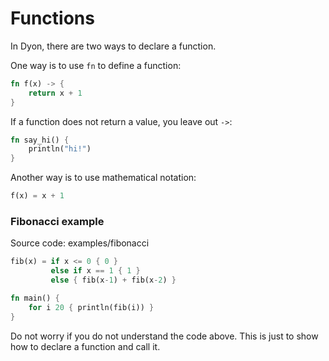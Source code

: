 # Functions

In Dyon, there are two ways to declare a function.

One way is to use `fn` to define a function:

```rust
fn f(x) -> {
    return x + 1
}
```

If a function does not return a value, you leave out `->`:

```rust
fn say_hi() {
    println("hi!")
}
```

Another way is to use mathematical notation:

```rust
f(x) = x + 1
```

### Fibonacci example

Source code: examples/fibonacci

```rust
fib(x) = if x <= 0 { 0 }
         else if x == 1 { 1 }
         else { fib(x-1) + fib(x-2) }

fn main() {
    for i 20 { println(fib(i)) }
}
```

Do not worry if you do not understand the code above.
This is just to show how to declare a function and call it.
